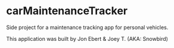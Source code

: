 # carMaintenanceTracker
Side project for a maintenance tracking app for personal vehicles.

This application was built by Jon Ebert & Joey T. (AKA: Snowbird)